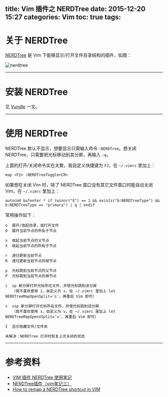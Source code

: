 title: Vim 插件之 NERDTree
date: 2015-12-20 15:27
categories: Vim
toc: true
tags:
---

# 关于 NERDTree

[NERDTree](https://github.com/scrooloose/nerdtree) 是 Vim 下能够显示/打开文件目录结构的插件，如图：

<!-- more -->

![nerdtree](/images/vim/nerdtree/nerdtree.jpeg)

---

# 安装 NERDTree

见 [Vundle](http://syawlaus.github.io/blog/vim/vundle) 一文。

---

# 使用 NERDTree

NERDTree 默认不显示，想要显示只需输入命令 `:NERDTree`。想关闭 NERDTree，只需要把光标移动到其分屏，再输入 `:q`。

上面的打开/关闭命令实在太繁，我自定义快捷键为 `F2`，在 `~/.vimrc` 里加上：

    map <F2> :NERDTreeToggle<CR>

如果想在关闭 Vim 时，除了 NERDTree 窗口没有其它文件窗口时能自动关闭 Vim，在 `~/.vimrc` 里加上：

    autocmd bufenter * if (winnr("$") == 1 && exists("b:NERDTreeType") && b:NERDTreeType == "primary") | q | endif

常用操作如下：

    o  展开/收起目录，或打开文件
    O  展开当前节点的所有子节点

    x  收起当前节点的父节点
    X  收起当前节点的所有子节点

    r  递归更新当前节点
    R  递归更新当前节点的根节点

    p  光标跳到当前节点的父节点
    P  光标跳到当前节点的根节点

    i  sp 新分屏打开光标所在文件，并使光标跳到该分屏
       （我不喜欢使用 i，自定义为 s，在 ~/.vimrc 里加上 let NERDTreeMapOpenSplit='s'，再重启 Vim 即可）
    
    s  vsp 新分屏打开光标所在文件，并使光标跳到该分屏
       （我不喜欢使用 s，自定义为 v，在 ~/.vimrc 里加上 let NERDTreeMapOpenVSplit='v'，再重启 Vim 即可）
    
    I  显示隐藏文件/文件夹
    
    未解决：NERDTree 打开时恢复上次关闭的状态

---

# 参考资料

* [VIM 插件 NERDTree 使用笔记](http://www.cppblog.com/summericeyl/archive/2014/01/03/205138.html)
* [NERDTree插件（vim笔记三）](http://jianshu.io/p/eXMxGx)
* [How to remap a NERDTree shortcut in VIM](http://superuser.com/questions/127431/how-to-remap-a-nerdtree-shortcut-in-vim)

